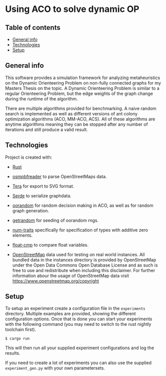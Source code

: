 # Using ACO to solve dynamic OP

## Table of contents
* [General info](#general-info)
* [Technologies](#technologies)
* [Setup](#setup)

## General info
This software provides a simulation framework for analyzing metaheuristics on the Dynamic Orienteering Problem on non-fully connected graphs for my Masters Thesis on the topic.
A Dynamic Orienteering Problem is similar to a regular Orienteering Problem, but the edge weights of the graph change during the runtime of the algorithm. 

There are multiple algorithms provided for benchmarking.
A naive random search is implemented as well as different versions of ant colony optimization algorithms (ACO, MM-ACO, ACS).
All of these algorithms are anytime algorithms meaning they can be stopped after any number of iterations and still produce a valid result.
	
## Technologies
Project is created with:
* [Rust](https://github.com/rust-lang/rust)
* [osmpbfreader](https://crates.io/crates/osmpbfreader) to parse OpenStreetMaps data.
* [Tera](https://crates.io/crates/tera) for export to SVG format.
* [Serde](https://crates.io/crates/serde) to serialize graphdata.
* [oorandom](https://crates.io/crates/oorandom) for random decision making in ACO, as well as for random graph generation.
* [getrandom](https://crates.io/crates/getrandom) for seeding of oorandom rngs.
* [num-traits](https://crates.io/crates/num-traits) specifically for specification of types with additive zero elements.
* [float-cmp](https://crates.io/crates/float-cmp) to compare float variables.

* [OpenStreetMap](https://www.openstreetmap.org) data used for testing on real world instances.
  All bundled data in the instances directory is provided by OpenStreetMap under the Open Data Commons Open Database License and as such is free to use and redistribute when including this disclaimer.
  For further information abour the usage of OpenStreetMap data visit https://www.openstreetmap.org/copyright  
	
## Setup
To setup an experiment create a configuration file in the `experiments` directory. 
Multiple examples are provided, showing the different configuration options.
Once that is done you can start your experiments with the following command (you may need to switch to the rust nightly toolchain first).

```
$ cargo run
```

This will then run all your supplied experiment configurations and log the results.

If you need to create a lot of experiments you can also use the supplied `experiment_gen.py` with your own parametersets.
